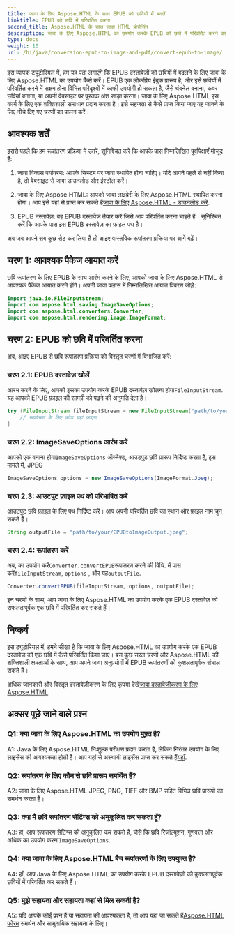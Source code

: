 ```yaml
---
title: जावा के लिए Aspose.HTML के साथ EPUB को छवियों में बदलें
linktitle: EPUB को छवि में परिवर्तित करना
second_title: Aspose.HTML के साथ जावा HTML प्रोसेसिंग
description: जावा के लिए Aspose.HTML का उपयोग करके EPUB को छवि में परिवर्तित करने का तरीका जानें। कुशल रूपांतरणों के लिए एक सरल, चरण-दर-चरण मार्गदर्शिका।
type: docs
weight: 10
url: /hi/java/conversion-epub-to-image-and-pdf/convert-epub-to-image/
---
```

इस व्यापक ट्यूटोरियल में, हम यह पता लगाएंगे कि EPUB दस्तावेज़ों को छवियों में बदलने के लिए जावा के लिए Aspose.HTML का उपयोग कैसे करें। EPUB एक लोकप्रिय ईबुक प्रारूप है, और इसे छवियों में परिवर्तित करने में सक्षम होना विभिन्न परिदृश्यों में काफी उपयोगी हो सकता है, जैसे थंबनेल बनाना, कवर छवियां बनाना, या अपनी वेबसाइट पर पुस्तक अंश साझा करना। जावा के लिए Aspose.HTML इस कार्य के लिए एक शक्तिशाली समाधान प्रदान करता है। इसे सहजता से कैसे प्राप्त किया जाए यह जानने के लिए नीचे दिए गए चरणों का पालन करें।

## आवश्यक शर्तें

इससे पहले कि हम रूपांतरण प्रक्रिया में उतरें, सुनिश्चित करें कि आपके पास निम्नलिखित पूर्वापेक्षाएँ मौजूद हैं:

1. जावा विकास पर्यावरण: आपके सिस्टम पर जावा स्थापित होना चाहिए। यदि आपने पहले से नहीं किया है, तो वेबसाइट से जावा डाउनलोड और इंस्टॉल करें।

2.  जावा के लिए Aspose.HTML: आपको जावा लाइब्रेरी के लिए Aspose.HTML स्थापित करना होगा। आप इसे यहां से प्राप्त कर सकते हैं[जावा के लिए Aspose.HTML - डाउनलोड करें](https://releases.aspose.com/html/java/).

3. EPUB दस्तावेज़: वह EPUB दस्तावेज़ तैयार करें जिसे आप परिवर्तित करना चाहते हैं। सुनिश्चित करें कि आपके पास इस EPUB दस्तावेज़ का फ़ाइल पथ है।

अब जब आपने सब कुछ सेट कर लिया है तो आइए वास्तविक रूपांतरण प्रक्रिया पर आगे बढ़ें।

## चरण 1: आवश्यक पैकेज आयात करें

छवि रूपांतरण के लिए EPUB के साथ आरंभ करने के लिए, आपको जावा के लिए Aspose.HTML से आवश्यक पैकेज आयात करने होंगे। अपनी जावा क्लास में निम्नलिखित आयात विवरण जोड़ें:

```java
import java.io.FileInputStream;
import com.aspose.html.saving.ImageSaveOptions;
import com.aspose.html.converters.Converter;
import com.aspose.html.rendering.image.ImageFormat;
```

## चरण 2: EPUB को छवि में परिवर्तित करना

अब, आइए EPUB से छवि रूपांतरण प्रक्रिया को विस्तृत चरणों में विभाजित करें:

### चरण 2.1: EPUB दस्तावेज़ खोलें

 आरंभ करने के लिए, आपको इसका उपयोग करके EPUB दस्तावेज़ खोलना होगा`FileInputStream`. यह आपको EPUB फ़ाइल की सामग्री को पढ़ने की अनुमति देता है।

```java
try (FileInputStream fileInputStream = new FileInputStream("path/to/your/input.epub")) {
    // रूपांतरण के लिए कोड यहां जाएगा
}
```

### चरण 2.2: ImageSaveOptions आरंभ करें

 आपको एक बनाना होगा`ImageSaveOptions` ऑब्जेक्ट, आउटपुट छवि प्रारूप निर्दिष्ट करता है, इस मामले में, JPEG।

```java
ImageSaveOptions options = new ImageSaveOptions(ImageFormat.Jpeg);
```

### चरण 2.3: आउटपुट फ़ाइल पथ को परिभाषित करें

आउटपुट छवि फ़ाइल के लिए पथ निर्दिष्ट करें। आप अपनी परिवर्तित छवि का स्थान और फ़ाइल नाम चुन सकते हैं।

```java
String outputFile = "path/to/your/EPUBtoImageOutput.jpeg";
```

### चरण 2.4: रूपांतरण करें

 अब, का उपयोग करें`Converter.convertEPUB`रूपांतरण करने की विधि. में पास करें`fileInputStream`, `options` , और यह`outputFile`.

```java
Converter.convertEPUB(fileInputStream, options, outputFile);
```

इन चरणों के साथ, आप जावा के लिए Aspose.HTML का उपयोग करके एक EPUB दस्तावेज़ को सफलतापूर्वक एक छवि में परिवर्तित कर सकते हैं।

## निष्कर्ष

इस ट्यूटोरियल में, हमने सीखा है कि जावा के लिए Aspose.HTML का उपयोग करके एक EPUB दस्तावेज़ को एक छवि में कैसे परिवर्तित किया जाए। बस कुछ सरल चरणों और Aspose.HTML की शक्तिशाली क्षमताओं के साथ, आप अपने जावा अनुप्रयोगों में EPUB रूपांतरणों को कुशलतापूर्वक संभाल सकते हैं।

 अधिक जानकारी और विस्तृत दस्तावेज़ीकरण के लिए कृपया देखें[जावा दस्तावेज़ीकरण के लिए Aspose.HTML](https://reference.aspose.com/html/java/).

## अक्सर पूछे जाने वाले प्रश्न

### Q1: क्या जावा के लिए Aspose.HTML का उपयोग मुफ़्त है?

 A1: Java के लिए Aspose.HTML निःशुल्क परीक्षण प्रदान करता है, लेकिन निरंतर उपयोग के लिए लाइसेंस की आवश्यकता होती है। आप यहां से अस्थायी लाइसेंस प्राप्त कर सकते हैं[यहाँ](https://purchase.aspose.com/temporary-license/).

### Q2: रूपांतरण के लिए कौन से छवि प्रारूप समर्थित हैं?

A2: जावा के लिए Aspose.HTML JPEG, PNG, TIFF और BMP सहित विभिन्न छवि प्रारूपों का समर्थन करता है।

### Q3: क्या मैं छवि रूपांतरण सेटिंग्स को अनुकूलित कर सकता हूँ?

 A3: हां, आप रूपांतरण सेटिंग्स को अनुकूलित कर सकते हैं, जैसे कि छवि रिज़ॉल्यूशन, गुणवत्ता और अधिक का उपयोग करना`ImageSaveOptions`.

### Q4: क्या जावा के लिए Aspose.HTML बैच रूपांतरणों के लिए उपयुक्त है?

A4: हाँ, आप Java के लिए Aspose.HTML का उपयोग करके EPUB दस्तावेज़ों को कुशलतापूर्वक छवियों में परिवर्तित कर सकते हैं।

### Q5: मुझे सहायता और सहायता कहां से मिल सकती है?

 A5: यदि आपके कोई प्रश्न हैं या सहायता की आवश्यकता है, तो आप यहां जा सकते हैं[Aspose.HTML फोरम](https://forum.aspose.com/) समर्थन और सामुदायिक सहायता के लिए।